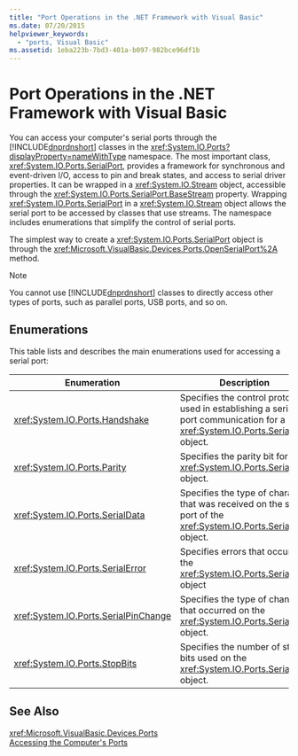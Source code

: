 ```yaml
---
title: "Port Operations in the .NET Framework with Visual Basic"
ms.date: 07/20/2015
helpviewer_keywords: 
  - "ports, Visual Basic"
ms.assetid: 1eba223b-7bd3-401a-b097-982bce96df1b
---
```

# Port Operations in the .NET Framework with Visual Basic
You can access your computer's serial ports through the [!INCLUDE[dnprdnshort](~/includes/dnprdnshort-md.md)] classes in the <xref:System.IO.Ports?displayProperty=nameWithType> namespace. The most important class, <xref:System.IO.Ports.SerialPort>, provides a framework for synchronous and event-driven I/O, access to pin and break states, and access to serial driver properties. It can be wrapped in a <xref:System.IO.Stream> object, accessible through the <xref:System.IO.Ports.SerialPort.BaseStream> property. Wrapping <xref:System.IO.Ports.SerialPort> in a <xref:System.IO.Stream> object allows the serial port to be accessed by classes that use streams. The namespace includes enumerations that simplify the control of serial ports.  

 The simplest way to create a <xref:System.IO.Ports.SerialPort> object is through the <xref:Microsoft.VisualBasic.Devices.Ports.OpenSerialPort%2A> method.  

> [!NOTE]
>  You cannot use [!INCLUDE[dnprdnshort](~/includes/dnprdnshort-md.md)] classes to directly access other types of ports, such as parallel ports, USB ports, and so on.  

## Enumerations  
 This table lists and describes the main enumerations used for accessing a serial port:  


|Enumeration|Description|  
|---|---|   
|<xref:System.IO.Ports.Handshake>|Specifies the control protocol used in establishing a serial port communication for a <xref:System.IO.Ports.SerialPort> object.|  
|<xref:System.IO.Ports.Parity>|Specifies the parity bit for a <xref:System.IO.Ports.SerialPort> object.|  
|<xref:System.IO.Ports.SerialData>|Specifies the type of character that was received on the serial port of the <xref:System.IO.Ports.SerialPort> object.|  
|<xref:System.IO.Ports.SerialError>|Specifies errors that occur on the <xref:System.IO.Ports.SerialPort> object|  
|<xref:System.IO.Ports.SerialPinChange>|Specifies the type of change that occurred on the <xref:System.IO.Ports.SerialPort> object.|  
|<xref:System.IO.Ports.StopBits>|Specifies the number of stop bits used on the <xref:System.IO.Ports.SerialPort> object.|  

## See Also  
 <xref:Microsoft.VisualBasic.Devices.Ports>  
 [Accessing the Computer's Ports](../../../../visual-basic/developing-apps/programming/computer-resources/accessing-the-computer-s-ports.md)
